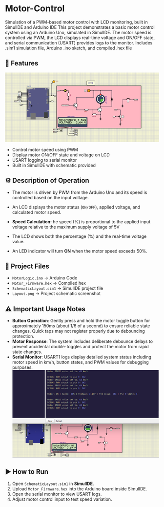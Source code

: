 # Motor-Control
Simulation of a PWM-based motor control with LCD monitoring, built in SimulIDE and Arduino IDE
This project demonstrates a basic motor control system using an Arduino Uno, simulated in SimulIDE. The motor speed is controlled via PWM, the LCD displays real-time voltage and ON/OFF state, and serial communication (USART) provides logs to the monitor. Includes .sim1 simulation file, Arduino .ino sketch, and compiled .hex file

## 🔧 Features
![Alt text](Layout.png)
- Control motor speed using PWM
- Display motor ON/OFF state and voltage on LCD
- USART logging to serial monitor
- Built in SimulIDE with schematic provided

## ⚙️ Description of Operation
- The motor is driven by PWM from the Arduino Uno and its speed is controlled based on the input voltage.
- An LCD displays the motor status (`ON/OFF`), applied voltage, and calculated motor speed.
- **Speed Calculation:**
  he speed (%) is proportional to the applied input voltage relative to the maximum supply voltage of 5V

- The LCD shows both the percentage (%) and the real-time voltage value.
- An LED indicator will turn **ON** when the motor speed exceeds 50%.

## 🚀 Project Files
- `MotorLogic.ino` → Arduino Code
- `Motor_Firmware.hex` → Compiled hex
- `SchematicLayout.sim1` → SimulIDE project file
- `Layout.png` → Project schematic screenshot

## ⚠️ Important Usage Notes
- **Button Operation**: Gently press and hold the motor toggle button for approximately 150ms (about 1/6 of a second) to ensure reliable state changes. Quick taps may not register properly due to debouncing protection.
- **Motor Response**: The system includes deliberate debounce delays to prevent accidental double-toggles and protect the motor from rapid state changes.
- **Serial Monitor**: USART1 logs display detailed system status including motor speed in km/h, button states, and PWM values for debugging purposes.
![Alt text](SerialMonitor.png)

## ▶️ How to Run
1. Open `SchematicLayout.sim1` in **SimulIDE**.
2. Upload `Motor_Firmware.hex` into the Arduino board inside SimulIDE.
3. Open the serial monitor to view USART logs.
4. Adjust motor control input to test speed variation.

